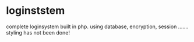 # loginststem
complete loginsystem built in php. using database, encryption, session ....... styling has not been done!

